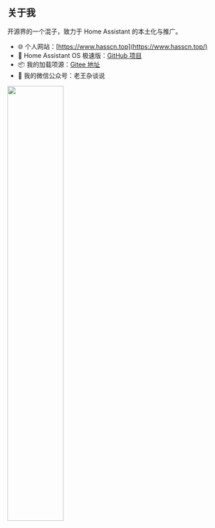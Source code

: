 ## 关于我

开源界的一个混子，致力于 Home Assistant 的本土化与推广。

- 🌐 个人网站：[https://www.hasscn.top](https://www.hasscn.top/)
- 🚀 Home Assistant OS 极速版：[GitHub 项目](https://github.com/ha-china/HAOS-CN)
- 📦 我的加载项源：[Gitee 地址](https://gitee.com/desmond_GT/hassio-addons)
- 📢 我的微信公众号：老王杂谈说

<img src="https://gitee.com/desmond_GT/hassio-addons/raw/main/WeChat_QRCode.png" width="50%" /> 